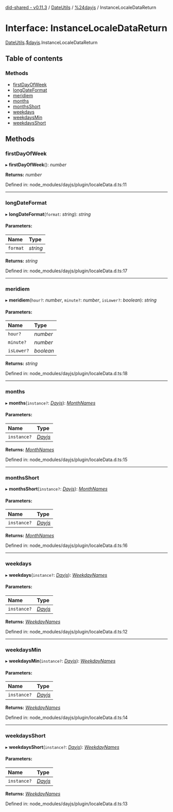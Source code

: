 [did-shared - v0.11.3](../README.md) / [DateUtils](../modules/dateutils.md) / [%24dayjs](../modules/dateutils._dayjs.md) / InstanceLocaleDataReturn

# Interface: InstanceLocaleDataReturn

[DateUtils](../modules/dateutils.md).[$dayjs](../modules/dateutils._dayjs.md).InstanceLocaleDataReturn

## Table of contents

### Methods

- [firstDayOfWeek](dateutils._dayjs.instancelocaledatareturn.md#firstdayofweek)
- [longDateFormat](dateutils._dayjs.instancelocaledatareturn.md#longdateformat)
- [meridiem](dateutils._dayjs.instancelocaledatareturn.md#meridiem)
- [months](dateutils._dayjs.instancelocaledatareturn.md#months)
- [monthsShort](dateutils._dayjs.instancelocaledatareturn.md#monthsshort)
- [weekdays](dateutils._dayjs.instancelocaledatareturn.md#weekdays)
- [weekdaysMin](dateutils._dayjs.instancelocaledatareturn.md#weekdaysmin)
- [weekdaysShort](dateutils._dayjs.instancelocaledatareturn.md#weekdaysshort)

## Methods

### firstDayOfWeek

▸ **firstDayOfWeek**(): *number*

**Returns:** *number*

Defined in: node_modules/dayjs/plugin/localeData.d.ts:11

___

### longDateFormat

▸ **longDateFormat**(`format`: *string*): *string*

#### Parameters:

Name | Type |
:------ | :------ |
`format` | *string* |

**Returns:** *string*

Defined in: node_modules/dayjs/plugin/localeData.d.ts:17

___

### meridiem

▸ **meridiem**(`hour?`: *number*, `minute?`: *number*, `isLower?`: *boolean*): *string*

#### Parameters:

Name | Type |
:------ | :------ |
`hour?` | *number* |
`minute?` | *number* |
`isLower?` | *boolean* |

**Returns:** *string*

Defined in: node_modules/dayjs/plugin/localeData.d.ts:18

___

### months

▸ **months**(`instance?`: [*Dayjs*](../classes/dateutils._dayjs.dayjs.md)): [*MonthNames*](../modules/dateutils._dayjs.md#monthnames)

#### Parameters:

Name | Type |
:------ | :------ |
`instance?` | [*Dayjs*](../classes/dateutils._dayjs.dayjs.md) |

**Returns:** [*MonthNames*](../modules/dateutils._dayjs.md#monthnames)

Defined in: node_modules/dayjs/plugin/localeData.d.ts:15

___

### monthsShort

▸ **monthsShort**(`instance?`: [*Dayjs*](../classes/dateutils._dayjs.dayjs.md)): [*MonthNames*](../modules/dateutils._dayjs.md#monthnames)

#### Parameters:

Name | Type |
:------ | :------ |
`instance?` | [*Dayjs*](../classes/dateutils._dayjs.dayjs.md) |

**Returns:** [*MonthNames*](../modules/dateutils._dayjs.md#monthnames)

Defined in: node_modules/dayjs/plugin/localeData.d.ts:16

___

### weekdays

▸ **weekdays**(`instance?`: [*Dayjs*](../classes/dateutils._dayjs.dayjs.md)): [*WeekdayNames*](../modules/dateutils._dayjs.md#weekdaynames)

#### Parameters:

Name | Type |
:------ | :------ |
`instance?` | [*Dayjs*](../classes/dateutils._dayjs.dayjs.md) |

**Returns:** [*WeekdayNames*](../modules/dateutils._dayjs.md#weekdaynames)

Defined in: node_modules/dayjs/plugin/localeData.d.ts:12

___

### weekdaysMin

▸ **weekdaysMin**(`instance?`: [*Dayjs*](../classes/dateutils._dayjs.dayjs.md)): [*WeekdayNames*](../modules/dateutils._dayjs.md#weekdaynames)

#### Parameters:

Name | Type |
:------ | :------ |
`instance?` | [*Dayjs*](../classes/dateutils._dayjs.dayjs.md) |

**Returns:** [*WeekdayNames*](../modules/dateutils._dayjs.md#weekdaynames)

Defined in: node_modules/dayjs/plugin/localeData.d.ts:14

___

### weekdaysShort

▸ **weekdaysShort**(`instance?`: [*Dayjs*](../classes/dateutils._dayjs.dayjs.md)): [*WeekdayNames*](../modules/dateutils._dayjs.md#weekdaynames)

#### Parameters:

Name | Type |
:------ | :------ |
`instance?` | [*Dayjs*](../classes/dateutils._dayjs.dayjs.md) |

**Returns:** [*WeekdayNames*](../modules/dateutils._dayjs.md#weekdaynames)

Defined in: node_modules/dayjs/plugin/localeData.d.ts:13
